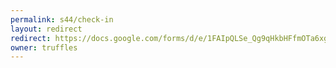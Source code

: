 ```yaml
---
permalink: s44/check-in
layout: redirect
redirect: https://docs.google.com/forms/d/e/1FAIpQLSe_Qg9qHkbHFfmOTa6xgXLFZV7fljNjbRZY_sHs62KqYjPgDQ/viewform
owner: truffles
---
```

